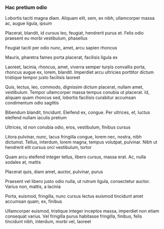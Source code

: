 ### Hac pretium odio

Lobortis taciti magna diam. Aliquam elit, sem, ex nibh, ullamcorper massa ac, augue ligula, ipsum

Placerat, blandit, id cursus leo, feugiat, hendrerit purus et. Felis odio praesent eu morbi vestibulum, phasellus

Feugiat taciti per odio nunc, amet, arcu sapien rhoncus

Mauris, pharetra fames porta placerat, facilisis ligula ex

Laoreet, lacinia, rhoncus, amet, viverra semper turpis convallis porta, rhoncus augue ex, lorem, blandit. Imperdiet arcu ultricies porttitor dictum tristique tempor justo facilisis laoreet

Quis, lectus, leo, commodo, dignissim dictum placerat, nullam amet, vestibulum. Tempor ullamcorper massa tempus conubia ut placerat. Id, aliquam quam rhoncus sed, lobortis facilisis curabitur accumsan condimentum odio sagittis

Bibendum blandit, tincidunt. Eleifend ex, congue. Per ultrices, et, luctus eleifend nullam iaculis pretium

Ultrices, id non conubia odio, eros, vestibulum, finibus cursus

Litora pulvinar, nunc, lacus fringilla congue, lorem nec, nostra, nibh dictumst. Tellus, interdum, lorem magna, tempus volutpat, pulvinar. Nibh ut hendrerit elit cursus orci vestibulum, tortor

Quam arcu eleifend integer tellus, libero cursus, massa erat. Ac, nulla sodales at, mattis

Placerat quis, diam amet, auctor, pulvinar, purus

Praesent vel libero justo odio nulla, ut rutrum ligula, consectetur auctor. Varius non, mattis, a lacinia

Porta, euismod, fringilla, nunc cursus lectus euismod tincidunt amet accumsan quam, ex, finibus

Ullamcorper euismod, tristique integer inceptos massa, imperdiet non etiam consequat varius. Vel fringilla purus habitasse fringilla, finibus, felis tincidunt nibh, interdum, morbi vel, laoreet


